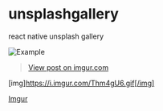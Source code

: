 # unsplashgallery
react native unsplash gallery

![Example](https://i.imgur.com/Thm4gU6.gif)
<blockquote class="imgur-embed-pub" lang="en" data-id="Thm4gU6"><a href="https://imgur.com/Thm4gU6">View post on imgur.com</a></blockquote><script async src="//s.imgur.com/min/embed.js" charset="utf-8"></script>

[img]https://i.imgur.com/Thm4gU6.gif[/img]


[Imgur](https://imgur.com/Thm4gU6)
